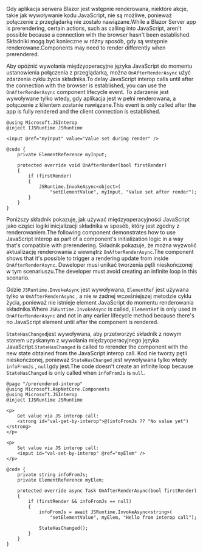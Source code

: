 <span data-ttu-id="65853-101">Gdy aplikacja serwera Blazor jest wstępnie renderowana, niektóre akcje, takie jak wywoływanie kodu JavaScript, nie są możliwe, ponieważ połączenie z przeglądarką nie zostało nawiązane.</span><span class="sxs-lookup"><span data-stu-id="65853-101">While a Blazor Server app is prerendering, certain actions, such as calling into JavaScript, aren't possible because a connection with the browser hasn't been established.</span></span> <span data-ttu-id="65853-102">Składniki mogą być konieczne w różny sposób, gdy są wstępnie renderowane.</span><span class="sxs-lookup"><span data-stu-id="65853-102">Components may need to render differently when prerendered.</span></span>

<span data-ttu-id="65853-103">Aby opóźnić wywołania międzyoperacyjne języka JavaScript do momentu ustanowienia połączenia z przeglądarką, można `OnAfterRenderAsync` użyć zdarzenia cyklu życia składnika.</span><span class="sxs-lookup"><span data-stu-id="65853-103">To delay JavaScript interop calls until after the connection with the browser is established, you can use the `OnAfterRenderAsync` component lifecycle event.</span></span> <span data-ttu-id="65853-104">To zdarzenie jest wywoływane tylko wtedy, gdy aplikacja jest w pełni renderowana, a połączenie z klientem zostanie nawiązane.</span><span class="sxs-lookup"><span data-stu-id="65853-104">This event is only called after the app is fully rendered and the client connection is established.</span></span>

```cshtml
@using Microsoft.JSInterop
@inject IJSRuntime JSRuntime

<input @ref="myInput" value="Value set during render" />

@code {
    private ElementReference myInput;

    protected override void OnAfterRender(bool firstRender)
    {
        if (firstRender)
        {
            JSRuntime.InvokeAsync<object>(
                "setElementValue", myInput, "Value set after render");
        }
    }
}
```

<span data-ttu-id="65853-105">Poniższy składnik pokazuje, jak używać międzyoperacyjności JavaScript jako części logiki inicjalizacji składnika w sposób, który jest zgodny z renderowaniem.</span><span class="sxs-lookup"><span data-stu-id="65853-105">The following component demonstrates how to use JavaScript interop as part of a component's initialization logic in a way that's compatible with prerendering.</span></span> <span data-ttu-id="65853-106">Składnik pokazuje, że można wyzwolić aktualizację renderowania z wewnątrz `OnAfterRenderAsync`.</span><span class="sxs-lookup"><span data-stu-id="65853-106">The component shows that it's possible to trigger a rendering update from inside `OnAfterRenderAsync`.</span></span> <span data-ttu-id="65853-107">Deweloper musi unikać tworzenia pętli nieskończonej w tym scenariuszu.</span><span class="sxs-lookup"><span data-stu-id="65853-107">The developer must avoid creating an infinite loop in this scenario.</span></span>

<span data-ttu-id="65853-108">Gdzie `JSRuntime.InvokeAsync` jest wywoływana, `ElementRef` jest używana tylko w `OnAfterRenderAsync` , a nie w żadnej wcześniejszej metodzie cyklu życia, ponieważ nie istnieje element JavaScript do momentu renderowania składnika.</span><span class="sxs-lookup"><span data-stu-id="65853-108">Where `JSRuntime.InvokeAsync` is called, `ElementRef` is only used in `OnAfterRenderAsync` and not in any earlier lifecycle method because there's no JavaScript element until after the component is rendered.</span></span>

<span data-ttu-id="65853-109">`StateHasChanged`jest wywoływana, aby przetworzyć składnik z nowym stanem uzyskanym z wywołania międzyoperacyjnego języka JavaScript.</span><span class="sxs-lookup"><span data-stu-id="65853-109">`StateHasChanged` is called to rerender the component with the new state obtained from the JavaScript interop call.</span></span> <span data-ttu-id="65853-110">Kod nie tworzy pętli nieskończonej, ponieważ `StateHasChanged` jest wywoływana tylko wtedy `infoFromJs` , `null`gdy jest.</span><span class="sxs-lookup"><span data-stu-id="65853-110">The code doesn't create an infinite loop because `StateHasChanged` is only called when `infoFromJs` is `null`.</span></span>

```cshtml
@page "/prerendered-interop"
@using Microsoft.AspNetCore.Components
@using Microsoft.JSInterop
@inject IJSRuntime JSRuntime

<p>
    Get value via JS interop call:
    <strong id="val-get-by-interop">@(infoFromJs ?? "No value yet")</strong>
</p>

<p>
    Set value via JS interop call:
    <input id="val-set-by-interop" @ref="myElem" />
</p>

@code {
    private string infoFromJs;
    private ElementReference myElem;

    protected override async Task OnAfterRenderAsync(bool firstRender)
    {
        if (firstRender && infoFromJs == null)
        {
            infoFromJs = await JSRuntime.InvokeAsync<string>(
                "setElementValue", myElem, "Hello from interop call");

            StateHasChanged();
        }
    }
}
```